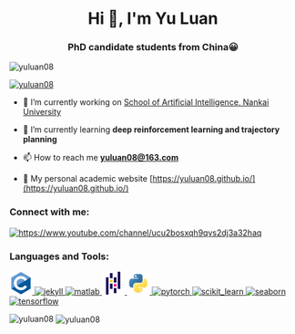 <h1 align="center">Hi 👋, I'm Yu Luan</h1>
<h3 align="center">PhD candidate students from China😀</h3>

<p align="left"> <img src="https://komarev.com/ghpvc/?username=yuluan08&label=Profile%20views&color=0e75b6&style=flat" alt="yuluan08" /> </p>

<p align="left"> <a href="https://github.com/ryo-ma/github-profile-trophy"><img src="https://github-profile-trophy.vercel.app/?username=yuluan08" alt="yuluan08" /></a> </p>

- 🔭 I’m currently working on [School of Artificial Intelligence, Nankai University](https://ai.nankai.edu.cn/)

- 🌱 I’m currently learning **deep reinforcement learning and trajectory planning**

- 📫 How to reach me **yuluan08@163.com**

- 📄 My personal academic website [https://yuluan08.github.io/](https://yuluan08.github.io/)

<h3 align="left">Connect with me:</h3>
<p align="left">
<a href="https://www.youtube.com/c/https://www.youtube.com/channel/ucu2bosxqh9qvs2dj3a32haq" target="blank"><img align="center" src="https://raw.githubusercontent.com/rahuldkjain/github-profile-readme-generator/master/src/images/icons/Social/youtube.svg" alt="https://www.youtube.com/channel/ucu2bosxqh9qvs2dj3a32haq" height="30" width="40" /></a>
</p>

<h3 align="left">Languages and Tools:</h3>
<p align="left"> <a href="https://www.cprogramming.com/" target="_blank" rel="noreferrer"> <img src="https://raw.githubusercontent.com/devicons/devicon/master/icons/c/c-original.svg" alt="c" width="40" height="40"/> </a> <a href="https://jekyllrb.com/" target="_blank" rel="noreferrer"> <img src="https://www.vectorlogo.zone/logos/jekyllrb/jekyllrb-icon.svg" alt="jekyll" width="40" height="40"/> </a> <a href="https://www.mathworks.com/" target="_blank" rel="noreferrer"> <img src="https://upload.wikimedia.org/wikipedia/commons/2/21/Matlab_Logo.png" alt="matlab" width="40" height="40"/> </a> <a href="https://pandas.pydata.org/" target="_blank" rel="noreferrer"> <img src="https://raw.githubusercontent.com/devicons/devicon/2ae2a900d2f041da66e950e4d48052658d850630/icons/pandas/pandas-original.svg" alt="pandas" width="40" height="40"/> </a> <a href="https://www.python.org" target="_blank" rel="noreferrer"> <img src="https://raw.githubusercontent.com/devicons/devicon/master/icons/python/python-original.svg" alt="python" width="40" height="40"/> </a> <a href="https://pytorch.org/" target="_blank" rel="noreferrer"> <img src="https://www.vectorlogo.zone/logos/pytorch/pytorch-icon.svg" alt="pytorch" width="40" height="40"/> </a> <a href="https://scikit-learn.org/" target="_blank" rel="noreferrer"> <img src="https://upload.wikimedia.org/wikipedia/commons/0/05/Scikit_learn_logo_small.svg" alt="scikit_learn" width="40" height="40"/> </a> <a href="https://seaborn.pydata.org/" target="_blank" rel="noreferrer"> <img src="https://seaborn.pydata.org/_images/logo-mark-lightbg.svg" alt="seaborn" width="40" height="40"/> </a> <a href="https://www.tensorflow.org" target="_blank" rel="noreferrer"> <img src="https://www.vectorlogo.zone/logos/tensorflow/tensorflow-icon.svg" alt="tensorflow" width="40" height="40"/> </a> </p>

<p><img align="left" src="https://github-readme-stats.vercel.app/api/top-langs?username=yuluan08&show_icons=true&locale=en&layout=compact" alt="yuluan08" /></p>

<p>&nbsp;<img align="center" src="https://github-readme-stats.vercel.app/api?username=yuluan08&show_icons=true&locale=en" alt="yuluan08" /></p>



<!---
yuluan08/yuluan08 is a ✨ special ✨ repository because its `README.md` (this file) appears on your GitHub profile.
You can click the Preview link to take a look at your changes.
--->
